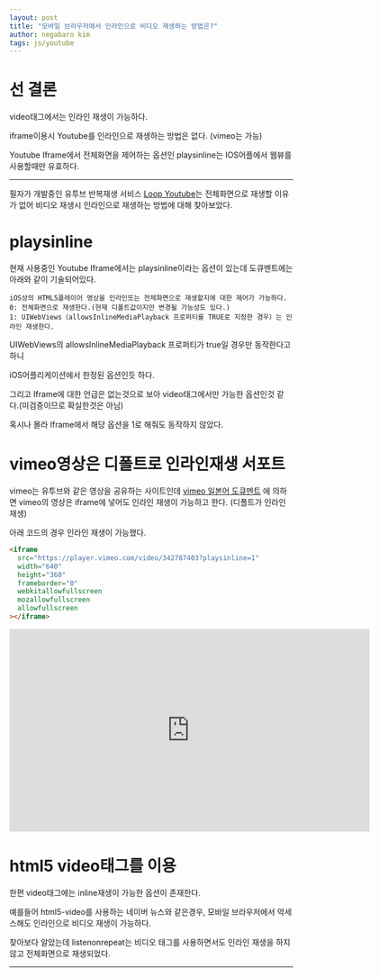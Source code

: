 ```yaml
---
layout: post
title: "모바일 브라우저에서 인라인으로 비디오 재생하는 방법은?"
author: negabaro kim
tags: js/youtube
---
```



# 선 결론

video태그에서는 인라인 재생이 가능하다.

iframe이용시 Youtube를 인라인으로 재생하는 방법은 없다. (vimeo는 가능)

Youtube Iframe에서 전체화면을 제어하는 옵션인 playsinline는 IOS어플에서 웹뷰를 사용할때만 유효하다.


----

필자가 개발중인 유투브 반복재생 서비스 [Loop Youtube]는 전체화면으로 재생할 이유가 없어 비디오 재생시 인라인으로 재생하는 방법에 대해 찾아보았다.


# playsinline

현재 사용중인 Youtube Iframe에서는 playsinline이라는 옵션이 있는데 도큐멘트에는 아래와 같이 기술되어있다.

```
iOS상의 HTML5플레이어 영상을 인라인또는 전체화면으로 재생할지에 대한 제어가 가능하다.
0: 전체화면으로 재생한다.(현재 디폴트값이지만 변경될 가능성도 있다.)
1: UIWebViews（allowsInlineMediaPlayback 프로퍼티를 TRUE로 지정한 경우）는 인라인 재생한다.
```


UIWebViews의 allowsInlineMediaPlayback 프로퍼티가 true일 경우만 동작한다고 하니

iOS어플리케이션에서 한정된 옵션인듯 하다.

그리고 Iframe에 대한 언급은 없는것으로 보아 video태그에서만 가능한 옵션인것 같다.(미검증이므로 확실한것은 아님)

혹시나 몰라 Iframe에서 해당 옵션을 1로 해줘도 동작하지 않았다.


# vimeo영상은 디폴트로 인라인재생 서포트

vimeo는 유투브와 같은 영상을 공유하는 사이트인데 [vimeo 일본어 도큐멘트] 에 의하면
vimeo의 영상은 iframe에 넣어도 인라인 재생이 가능하고 한다. (디폴트가 인라인 재생)


아래 코드의 경우 인라인 재생이 가능했다.

```html
<iframe
  src="https://player.vimeo.com/video/342787403?playsinline=1"
  width="640"
  height="360"
  frameborder="0"
  webkitallowfullscreen
  mozallowfullscreen
  allowfullscreen
></iframe>
```

<iframe
  src="https://player.vimeo.com/video/342787403?playsinline=1"
  width="640"
  height="360"
  frameborder="0"
  webkitallowfullscreen
  mozallowfullscreen
  allowfullscreen
></iframe>

# html5 video태그를 이용

한편 video태그에는 inline재생이 가능한 옵션이 존재한다.

예를들어 html5-video를 사용하는 네이버 뉴스와 같은경우, 모바일 브라우저에서 악세스해도 인라인으로 비디오 재생이 가능하다.

찾아보다 알았는데 listenonrepeat는 비디오 태그를 사용하면서도 인라인 재생을 하지않고 전체화면으로 재생되었다.


---

[Loop Youtube]: https://l-youtube.com
[vimeo 일본어 도큐멘트]: https://vimeo.zendesk.com/hc/ja/articles/360000636368-%E3%83%A2%E3%83%90%E3%82%A4%E3%83%AB%E3%81%A7%E3%81%AE%E3%82%A4%E3%83%B3%E3%83%A9%E3%82%A4%E3%83%B3%E5%86%8D%E7%94%9F